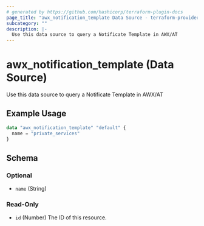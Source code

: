 ```yaml
---
# generated by https://github.com/hashicorp/terraform-plugin-docs
page_title: "awx_notification_template Data Source - terraform-provider-awx"
subcategory: ""
description: |-
  Use this data source to query a Notificate Template in AWX/AT
---
```


# awx_notification_template (Data Source)

Use this data source to query a Notificate Template in AWX/AT

## Example Usage

```terraform
data "awx_notification_template" "default" {
  name = "private_services"
}
```

<!-- schema generated by tfplugindocs -->
## Schema

### Optional

- `name` (String)

### Read-Only

- `id` (Number) The ID of this resource.
